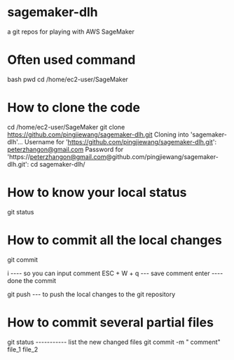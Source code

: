 # sagemaker-dlh

a git repos for playing with AWS SageMaker

# Often used command
bash
pwd
cd /home/ec2-user/SageMaker

# How to clone the code
cd /home/ec2-user/SageMaker
git clone https://github.com/pingjiewang/sagemaker-dlh.git
Cloning into 'sagemaker-dlh'...
Username for 'https://github.com/pingjiewang/sagemaker-dlh.git': peterzhangon@gmail.com
Password for 'https://peterzhangon@gmail.com@github.com/pingjiewang/sagemaker-dlh.git':
cd sagemaker-dlh/

# How to know your local status
git status

# How to commit all the local changes 
git commit 

i ---- so you can input comment
ESC + W + q --- save comment
enter ----done the commit

git push --- to push the local changes to the git repository

# How to commit several partial files 
git status   ----------- list the new changed files
git commit -m " comment" file_1 file_2
